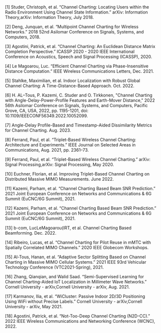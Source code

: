 [1] Studer, Christoph, et al. “Channel Charting: Locating Users within the Radio Environment Using Channel State Information.” arXiv: Information Theory,arXiv: Information Theory, July 2018.

[2] Deng, Junquan, et al. “Multipoint Channel Charting for Wireless Networks.” 2018 52nd Asilomar Conference on Signals, Systems, and Computers, 2018.

[3] Agostini, Patrick, et al. “Channel Charting: An Euclidean Distance Matrix Completion Perspective.” ICASSP 2020 - 2020 IEEE International Conference on Acoustics, Speech and Signal Processing (ICASSP), 2020.

[4] Le Magoarou, Luc. “Efficient Channel Charting via Phase-Insensitive Distance Computation.” IEEE Wireless Communications Letters, Dec. 2021.

[5] Stahlke, Maximilian, et al. Indoor Localization with Robust Global Channel Charting: A Time-Distance-Based Approach. Oct. 2022.

[6] H. AL–Tous, P. Kazemi, C. Studer and O. Tirkkonen, "Channel Charting with Angle-Delay-Power-Profile Features and Earth-Mover Distance," 2022 56th Asilomar Conference on Signals, Systems, and Computers, Pacific Grove, CA, USA, 2022, pp. 1195-1201, doi: 10.1109/IEEECONF56349.2022.10052099.

[7] Angle-Delay Profile-Based and Timestamp-Aided Dissimilarity Metrics for Channel Charting. Aug. 2023.

[8] Ferrand, Paul, et al. “Triplet-Based Wireless Channel Charting: Architecture and Experiments.” IEEE Journal on Selected Areas in Communications, Aug. 2021, pp. 2361–73.

[9] Ferrand, Paul, et al. “Triplet-Based Wireless Channel Charting.” arXiv: Signal Processing,arXiv: Signal Processing, May 2020.

[10] Euchner, Florian, et al. Improving Triplet-Based Channel Charting on Distributed Massive MIMO Measurements. June 2022.

[11] Kazemi, Parham, et al. “Channel Charting Based Beam SNR Prediction.” 2021 Joint European Conference on Networks and Communications &amp; 6G Summit (EuCNC/6G Summit), 2021.

[12] Kazemi, Parham, et al. “Channel Charting Based Beam SNR Prediction.” 2021 Joint European Conference on Networks and Communications &amp; 6G Summit (EuCNC/6G Summit), 2021.

[13] b-com, LucLeMagoarou(IRT, et al. Channel Charting Based Beamforming. Dec. 2022.

[14] Ribeiro, Lucas, et al. “Channel Charting for Pilot Reuse in mMTC with Spatially Correlated MIMO Channels.” 2020 IEEE Globecom Workshops.

[15] Al-Tous, Hanan, et al. “Adaptive Sector Splitting Based on Channel Charting in Massive MIMO Cellular Systems.” 2021 IEEE 93rd Vehicular Technology Conference (VTC2021-Spring), 2021.

[16] Zhang, Qianqian, and Walid Saad. “Semi-Supervised Learning for Channel Charting-Aided IoT Localization in Millimeter Wave Networks.” Cornell University - arXiv,Cornell University - arXiv, Aug. 2021.

[17] Karmanov, Ilia, et al. “WiCluster: Passive Indoor 2D/3D Positioning Using WiFi without Precise Labels.” Cornell University - arXiv,Cornell University - arXiv, May 2021.

[18] Agostini, Patrick, et al. “Not-Too-Deep Channel Charting (N2D-CC).” 2022 IEEE Wireless Communications and Networking Conference (WCNC), 2022.